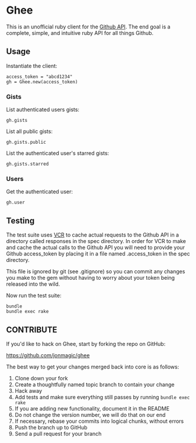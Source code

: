 Ghee
==================

This is an unofficial ruby client for the [Github API](http://developer.github.com/v3/). The end goal is a complete, simple, and intuitive ruby API for all things Github.

Usage
-----

Instantiate the client:

    access_token = "abcd1234"
    gh = Ghee.new(access_token)

### Gists

List authenticated users gists:

    gh.gists

List all public gists:

    gh.gists.public

List the authenticated user's starred gists:

    gh.gists.starred

### Users

Get the authenticated user:

    gh.user

Testing
-------

The test suite uses [VCR](https://github.com/myronmarston/vcr) to cache actual requests to the Github API in a directory called responses in the spec directory. In order for VCR to make and cache the actual calls to the Github API you will need to provide your Github access_token by placing it in a file named .access_token in the spec directory.

This file is ignored by git (see .gitignore) so you can commit any changes you make to the gem without having to worry about your token being released into the wild.

Now run the test suite:

    bundle
    bundle exec rake

CONTRIBUTE
----------

If you'd like to hack on Ghee, start by forking the repo on GitHub:

https://github.com/jonmagic/ghee

The best way to get your changes merged back into core is as follows:

1. Clone down your fork
1. Create a thoughtfully named topic branch to contain your change
1. Hack away
1. Add tests and make sure everything still passes by running `bundle exec rake`
1. If you are adding new functionality, document it in the README
1. Do not change the version number, we will do that on our end
1. If necessary, rebase your commits into logical chunks, without errors
1. Push the branch up to GitHub
1. Send a pull request for your branch